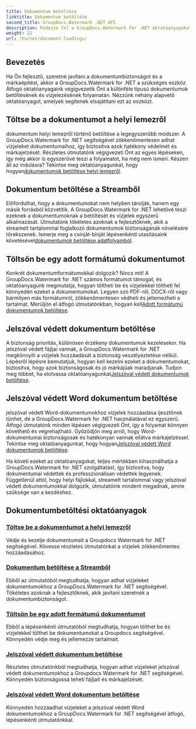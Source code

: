 ```yaml
---
title: Dokumentum betöltése
linktitle: Dokumentum betöltése
second_title: GroupDocs.Watermark .NET API
description: Fedezze fel a GroupDocs.Watermark for .NET oktatóanyagokat a dokumentumok betöltéséhez és vízjellel való ellátásához, lépésről lépésre szóló útmutatókkal biztosítva a dokumentumok biztonságát és a márkaépítést.
weight: 22
url: /hu/net/document-loadings/
---
```

## Bevezetés
Ha Ön fejlesztő, szeretné javítani a dokumentumbiztonságot és a márkaépítést, akkor a GroupDocs.Watermark for .NET a szükséges eszköz. Átfogó oktatóanyagaink végigvezetik Önt a különféle típusú dokumentumok betöltésének és vízjelezésének folyamatán. Nézzünk néhány alapvető oktatóanyagot, amelyek segítenek elsajátítani ezt az eszközt.

## Töltse be a dokumentumot a helyi lemezről
 dokumentum helyi lemezről történő betöltése a legegyszerűbb módszer. A GroupDocs.Watermark for .NET segítségével zökkenőmentesen adhat vízjeleket dokumentumaihoz, így biztosítva azok hatékony védelmét és márkajelzését. Részletes útmutatónk végigvezeti Önt az egyes lépéseken, így még akkor is egyszerűvé teszi a folyamatot, ha még nem ismeri. Készen áll az indulásra? Tekintse meg oktatóanyagunkat, hogy hogyan[dokumentumok betöltése helyi lemezről](./load-document-from-local-disk/).

## Dokumentum betöltése a Streamből
 Előfordulhat, hogy a dokumentumokat nem helyben tárolják, hanem egy másik forrásból közvetítik. A GroupDocs.Watermark for .NET lehetővé teszi ezeknek a dokumentumoknak a betöltését és vízjelek egyszerű alkalmazását. Útmutatónk tökéletes azoknak a fejlesztőknek, akik a streamelt tartalommal foglalkozó dokumentumok biztonságának növelésére törekszenek. Ismerje meg a csínját-bínját lépésenkénti utasításaink követésével[dokumentumok betöltése adatfolyamból](./load-document-from-stream/).

## Töltsön be egy adott formátumú dokumentumot
Konkrét dokumentumformátumokkal dolgozik? Nincs mit! A GroupDocs.Watermark for .NET számos formátumot támogat, és oktatóanyagunk megmutatja, hogyan töltheti be és vízjelekkel töltheti fel könnyedén ezeket a dokumentumokat. Legyen szó PDF-ről, DOCX-ről vagy bármilyen más formátumról, zökkenőmentesen védheti és jellemezheti a tartalmat. Merüljön el átfogó útmutatónkban, hogyan kell[Adott formátumú dokumentumok betöltése](./load-specific-format-document/).

## Jelszóval védett dokumentum betöltése
 A biztonság prioritás, különösen érzékeny dokumentumok kezelésekor. Ha jelszóval védett fájljai vannak, a GroupDocs.Watermark for .NET megkönnyíti a vízjelek hozzáadását a biztonság veszélyeztetése nélkül. Lépésről lépésre bemutatjuk, hogyan kell kezelni ezeket a dokumentumokat, biztosítva, hogy azok biztonságosak és jó márkájúak maradjanak. Tudjon meg többet, ha elolvassa oktatóanyagunkat[Jelszóval védett dokumentumok betöltése](./load-password-protected-document/).

## Jelszóval védett Word dokumentum betöltése
 jelszóval védett Word-dokumentumokhoz vízjelek hozzáadása ijesztőnek tűnhet, de a GroupDocs.Watermark for .NET használatával ez egyszerű. Átfogó útmutatónk minden lépésen végigvezeti Önt, így a folyamat könnyen követhető és végrehajtható. Győződjön meg arról, hogy Word-dokumentumai biztonságosak és hatékonyan vannak ellátva márkajelzéssel. Tekintse meg oktatóanyagunkat, hogy hogyan[Jelszóval védett Word dokumentumok betöltése](./load-password-protected-word-document/).

Ha követi ezeket az oktatóanyagokat, teljes mértékben kihasználhatja a GroupDocs.Watermark for .NET szolgáltatást, így biztosítva, hogy dokumentumai védettek és professzionálisan védettek legyenek. Függetlenül attól, hogy helyi fájlokkal, streamelt tartalommal vagy jelszóval védett dokumentumokkal dolgozik, útmutatóink mindent megadnak, amire szüksége van a kezdéshez.
## Dokumentumbetöltési oktatóanyagok
### [Töltse be a dokumentumot a helyi lemezről](./load-document-from-local-disk/)
Védje és kezelje dokumentumait a Groupdocs Watermark for .NET segítségével. Kövesse részletes útmutatónkat a vízjelek zökkenőmentes hozzáadásához.
### [Dokumentum betöltése a Streamből](./load-document-from-stream/)
Ebből az útmutatóból megtudhatja, hogyan adhat vízjeleket dokumentumokhoz a GroupDocs.Watermark for .NET segítségével. Tökéletes azoknak a fejlesztőknek, akik javítani szeretnék a dokumentumbiztonságot.
### [Töltsön be egy adott formátumú dokumentumot](./load-specific-format-document/)
Ebből a lépésenkénti útmutatóból megtudhatja, hogyan tölthet be és vízjelekkel tölthet be dokumentumokat a Groupdocs segítségével. Könnyedén védje meg és jellemezze tartalmait.
### [Jelszóval védett dokumentum betöltése](./load-password-protected-document/)
Részletes útmutatónkból megtudhatja, hogyan adhat vízjeleket jelszóval védett dokumentumokhoz a Groupdocs Watermark for .NET segítségével. Könnyedén biztonságossá teheti fájljait és márkajelzését.
### [Jelszóval védett Word dokumentum betöltése](./load-password-protected-word-document/)
Könnyedén hozzáadhat vízjeleket a jelszóval védett Word dokumentumokhoz a GroupDocs.Watermark for .NET segítségével átfogó, lépésenkénti útmutatónkkal.